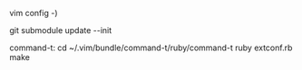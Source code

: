 vim config -)

git submodule update --init

command-t:
cd ~/.vim/bundle/command-t/ruby/command-t
ruby extconf.rb
make
